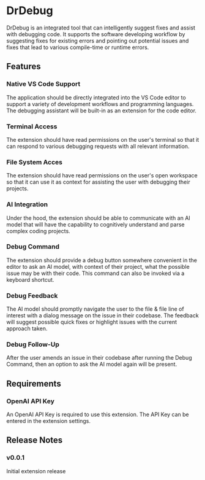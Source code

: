# DrDebug

DrDebug is an integrated tool that can intelligently suggest fixes and assist with debugging code. It supports the software developing workflow by suggesting fixes for existing errors and pointing out potential issues and fixes that lead to various compile-time or runtime errors.

## Features

### Native VS Code Support 
The application should be directly integrated into the VS Code editor to support a variety of development workflows and programming languages. The debugging assistant will be built-in as an extension for the code editor.

### Terminal Access
The extension should have read permissions on the user's terminal so that it can respond to various debugging requests with all relevant information.

### File System Acces
The extension should have read permissions on the user's open workspace so that it can use it as context for assisting the user with debugging their projects.

### AI Integration
Under the hood, the extension should be able to communicate with an AI model that will have the capability to cognitively understand and parse complex coding projects.

### Debug Command
The extension should provide a debug button somewhere convenient in the editor to ask an AI model, with context of their project, what the possible issue may be with their code. This command can also be invoked via a keyboard shortcut.

### Debug Feedback
The AI model should promptly navigate the user to the file & file line of interest with a dialog message on the issue in their codebase. The feedback will suggest possible quick fixes or highlight issues with the current approach taken.

### Debug Follow-Up
After the user amends an issue in their codebase after running the Debug Command, then an option to ask the AI model again will be present.

## Requirements

### OpenAI API Key
An OpenAI API Key is required to use this extension. The API Key can be entered in the extension settings.

<!-- ## Known Issues -->


## Release Notes

### v0.0.1
Initial extension release